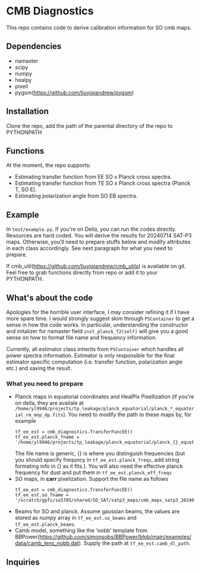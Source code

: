 # CMB Diagnostics

This repo contains code to derive calibration information for SO cmb maps.

## Dependencies
- namaster
- scipy
- numpy
- healpy
- pixell
- pygsm(https://github.com/liuyiqiandrew/pygsm)

## Installation
Clone the repo, add the path of the parental directory of the repo to PYTHONPATH

## Functions
At the moment, the repo supports:
- Estimating transfer function from EE SO x Planck cross spectra.
- Estimating transfer function from TE SO x Planck cross spectra (Planck T, SO E).
- Estimating polarization angle from SO EB spectra.

## Example
In `test/example.py`. If you're on Della, you can run the codes directly. Resources are hard coded. You will derive the results for 20240714 SAT-P3 maps. Otherwise, you'll need to prepare stuffs below and modify attributes in each class accordingly. See next paragraph for what you need to prepare.

If cmb_util(https://github.com/liuyiqiandrew/cmb_utils) is available on git. Feel free to grab functions directly from repo or add it to your PYTHONPATH.

## What's about the code
Apologies for the horrible user interface, I may consider refining it if I have more spare time. I would strongly suggest skim through `PSContainer` to get a sense in how the code works. In particular, understanding the constructor and initalizer for namaster field `init_planck_f2(self)` will give you a good sense on how to format file name and frequency information.

Currently, all estimator class inherits from `PSContainer` which handles all power spectra information. Estimator is only responsible for the final estimator specific computation (i.e. transfer function, polarization angle etc.) and saving the result.

### What you need to prepare
- Planck maps in equatorial coordinates and HealPix Pixellization (if you're on della, they are availale at `/home/yl9946/projects/tp_leakage/planck_equatorial/planck_*_equatorial_rm_mnp_dp.fits`). You need to modify the path to these maps by, for example
  ```
  tf_ee_est = cmb_diagnostics.TransferFuncEE()
  tf_ee_est.planck_fname = '/home/yl9946/projects/tp_leakage/planck_equatorial/planck_{}_equatorial_rm_mnp_dp.fits'
  ```
  The file name is generic, \{\} is where you distinguish frequencies (but you should specify frequncy in `tf_ee_est.planck_freqs`, add string formating 
  info in \{\} as it fits.). You will also need the effective planck frequency for dust and put them in `tf_ee_est.planck_eff_freqs`
- SO maps, in **carr** pixelization. Support the file name as follows
  ```
  tf_ee_est = cmb_diagnostics.TransferFuncEE()
  tf_ee_est.so_fname = '/scratch/gpfs/sa5705/shared/SO_SAT/satp3_maps/cmb_maps_satp3_20240714/map_f{freq:03d}_muKcmb.fits'
  ```
- Beams for SO and planck. Assume gaussian beams, the values are stored as numpy array in `tf_ee_est.so_beams` and `tf_ee_est.planck_beams`.
- Camb model, something like the 'nobb' template from BBPower(https://github.com/simonsobs/BBPower/blob/main/examples/data/camb_lens_nobb.dat). Supply the path at `tf_ee_est.camb_dl_path`.

## Inquiries
